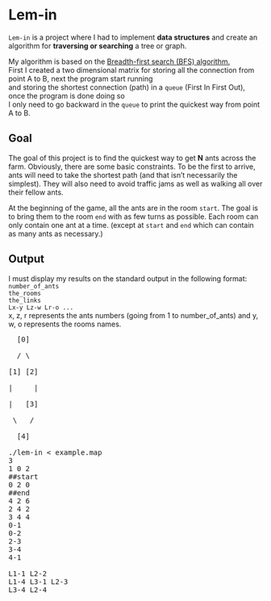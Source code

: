 # Lem-in
`Lem-in` is a project where I had to implement **data structures** and create an algorithm 
for **traversing or searching** a tree or graph.

My algorithm is based on the [Breadth-first search (BFS) algorithm.](https://en.wikipedia.org/wiki/Breadth-first_search) <br />
First I created a two dimensional matrix for storing all the connection from point A to B, next the program start running <br />
and storing the shortest connection (path) in a `queue` (First In First Out), once the program is done doing so <br />
I only need to go backward in the `queue` to print the quickest way from point A to B.

## Goal
The goal of this project is to find the quickest way to get **N** ants across the farm.
Obviously, there are some basic constraints. To be the first to arrive, ants will need
to take the shortest path (and that isn’t necessarily the simplest). They will also
need to avoid traffic jams as well as walking all over their fellow ants.

At the beginning of the game, all the ants are in the room `start`. The goal is
to bring them to the room `end` with as few turns as possible. Each room can
only contain one ant at a time. (except at `start` and `end` which can contain
as many ants as necessary.)

## Output
I must display my results on the standard output in the following format: <br />
`number_of_ants`  <br />
`the_rooms`  <br />
`the_links`  <br />
`Lx-y Lz-w Lr-o ...`  <br />
x, z, r represents the ants numbers (going from 1 to number_of_ants) and y, <br />
w, o represents the rooms names. <br />
<pre>
  [0] <br />
  / \<br />
[1] [2]  <br />
|     | <br />
|   [3] <br />
 \   / <br />
  [4]
  
./lem-in < example.map
3
1 0 2
##start
0 2 0
##end
4 2 6
2 4 2
3 4 4
0-1
0-2
2-3
3-4
4-1

L1-1 L2-2
L1-4 L3-1 L2-3
L3-4 L2-4
</pre>
